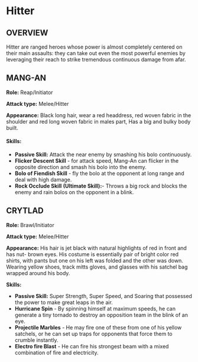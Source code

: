 # Hitter

## OVERVIEW

Hitter are ranged heroes whose power is almost completely centered on their main assaults: they can take out even the most powerful enemies by leveraging their reach to strike tremendous continuous damage from afar.

## MANG-AN

**Role:** Reap/Initiator&#x20;

**Attack type:** Melee/Hitter&#x20;

**Appearance:** Black long hair, wear a red headdress, red woven fabric in the shoulder and red long woven fabric in males part, Has a big and bulky body built.

#### **Skills:**

* **Passive Skill:** Attack the near enemy by smashing his bolo continuously.
* **Flicker Descent Skill** - for attack speed, Mang-An can flicker in the opposite direction and smash his bolo into the enemy.
* **Bolo of Fiendish Skill** - fly the bolo at the opponent at long range and deal with high damage.
* **Rock Occlude Skill** **(Ultimate Skill):**- Throws a big rock and blocks the enemy and rain bolos on the opponent in a blink.

## CRYTLAD

**Role:** Brawl/Initiator

**Attack type:** Melee/Hitter

**Appearance:** His hair is jet black with natural highlights of red in front and has nut- brown eyes. His costume is essentially pair of bright color red shirts, with pants but one on his left was folded and the other was down. Wearing yellow shoes, track mitts gloves, and glasses with his satchel bag wrapped around his body.

**Skills:**

* **Passive Skill:** Super Strength, Super Speed, and Soaring that possessed the power to make great leaps in the air.
* **Hurricane Spin** - By spinning himself at maximum speeds, he can generate a tiny tornado to destroy an opposition team in the blink of an eye.
* **Projectile Marbles** - He may fire one of these from one of his yellow satchels, or he can set up traps for opponents that force them to crumble instantly.
* **Electro fire Blast** - He can fire his strongest beam with a mixed combination of fire and electricity.

